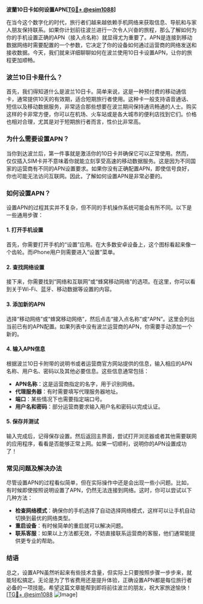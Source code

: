 **波蘭10日卡如何设置APN[[TG💪+ @esim1088](https://t.me/s/esim1088)]**

在当今这个数字化的时代，旅行者们越来越依赖手机网络来获取信息、导航和与家人朋友保持联系。如果你计划前往波兰进行一次令人兴奋的旅程，那么了解如何为你的手机设置正确的APN（接入点名称）就显得尤为重要了。APN是连接到移动数据网络时需要配置的一个参数，它决定了你的设备如何通过运营商的网络发送和接收数据。今天，我们就来详细聊聊如何在波兰使用10日卡设置APN，让你的旅程更加顺畅。

### 波兰10日卡是什么？

首先，我们得知道什么是波兰10日卡。简单来说，这是一种预付费的移动通信卡，通常提供10天的有效期，适合短期旅行者使用。这种卡一般支持语音通话、短信以及移动数据服务，非常适合那些想要在波兰期间保持通讯畅通的人士。购买这样的卡非常方便，你可以在机场、火车站或是各大城市的便利店找到它们。价格也相对合理，尤其是对于短期旅行者而言，性价比非常高。

### 为什么需要设置APN？

当你到达波兰后，第一件事就是激活你的10日卡并确保它可以正常使用。然而，仅仅插入SIM卡并不意味着你就能立刻享受高速的移动数据服务。这是因为不同国家的运营商有不同的APN设置要求。如果你没有正确配置APN，即使信号良好，你也可能无法访问互联网。因此，了解如何设置APN是非常必要的。

### 如何设置APN？

设置APN的过程其实并不复杂，但不同的手机操作系统可能会有所不同。以下是一些通用步骤：

#### 1. 打开手机设置

首先，你需要打开手机的“设置”应用。在大多数安卓设备上，这个图标看起来像一个齿轮。而iPhone用户则需要进入“设置”菜单。

#### 2. 查找网络设置

接下来，你需要找到“网络和互联网”或“蜂窝移动网络”的选项。在这里，你可以看到关于Wi-Fi、蓝牙、移动数据等设置的内容。

#### 3. 添加新的APN

选择“移动网络”或“蜂窝移动网络”，然后点击“接入点名称”或“APN”。这里会列出当前已有的APN配置。如果列表中没有波兰运营商的APN，你需要手动添加一个新的。

#### 4. 输入APN信息

根据波兰10日卡附带的说明书或者运营商官方网站提供的信息，输入相应的APN名称、用户名、密码以及其他必要信息。这些信息通常包括：

- **APN名称**：这是运营商指定的名字，用于识别网络。
- **代理服务器**：有时需要填写代理服务器地址。
- **端口**：某些情况下也需要指定端口号。
- **用户名和密码**：部分运营商要求输入用户名和密码以完成认证。

#### 5. 保存并测试

输入完成后，记得保存设置。然后返回主界面，尝试打开浏览器或者其他需要联网的应用程序，看看是否能够正常上网。如果一切顺利，说明你的APN设置成功了！

### 常见问题及解决办法

尽管设置APN的过程看似简单，但在实际操作中还是会出现一些小问题。比如，有时候即使按照说明设置了APN，仍然无法连接到网络。这时，你可以尝试以下几种方法：

- **检查网络模式**：确保你的手机选择了自动选择网络模式，这样可以让手机自动切换到最优的网络类型。
- **重启设备**：有时候简单的重启就可以解决问题。
- **联系客服**：如果以上方法都无效，不妨直接联系运营商的客服，他们通常能提供更专业的帮助。

### 结语

总之，设置APN虽然听起来有些技术含量，但实际上只要按照步骤一步步来，就能轻松搞定。无论是为了节省费用还是提升体验，正确设置APN都是每位旅行者必备的一项技能。希望这篇文章能帮到即将前往波兰的朋友，祝大家旅途愉快！[[TG💪+ @esim1088](https://t.me/s/esim1088) ![Image](https://i.postimg.cc/4NQfJmqS/Snipaste-2025-05-13-00-14-12.png)]